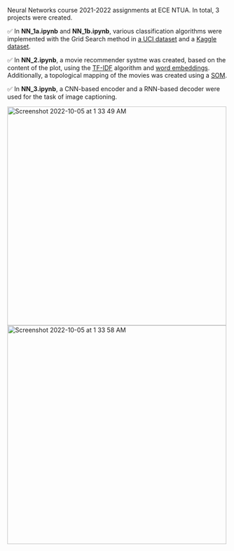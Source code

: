 Neural Networks course 2021-2022 assignments at ECE NTUA. In total, 3 projects were created.

✅ In <b>NN_1a.ipynb</b> and <b>NN_1b.ipynb</b>, various classification algorithms were implemented with the Grid Search method in [a UCI dataset](https://archive.ics.uci.edu/ml/datasets/Planning+Relax) and a [Kaggle dataset](https://www.kaggle.com/datasets/muhakabartay/sloan-digital-sky-survey-dr16). <br>

✅ In <b>NN_2.ipynb</b>, a movie recommender systme was created, based on the content of the plot, using the [TF-IDF](https://en.wikipedia.org/wiki/Tf%E2%80%93idf) algorithm and [word embeddings](https://en.wikipedia.org/wiki/Word_embedding). Additionally, a topological mapping of the movies was created using a [SOM](https://en.wikipedia.org/wiki/Self-organizing_map). <br>

✅ In <b>NN_3.ipynb</b>, a CNN-based encoder and a RNN-based decoder were used for the task of image captioning.
<p float="left">
  <img width="500" alt="Screenshot 2022-10-05 at 1 33 49 AM" src="https://user-images.githubusercontent.com/64773191/193944280-28d298c1-6721-4317-82e4-6c771c2025b0.png">
  <img width="500" alt="Screenshot 2022-10-05 at 1 33 58 AM" src="https://user-images.githubusercontent.com/64773191/193944298-7e56513e-fdea-4f07-ae6c-d636ab209ff3.png">
</p>
